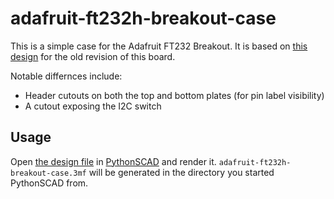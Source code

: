 # adafruit-ft232h-breakout-case
This is a simple case for the Adafruit FT232 Breakout. It is based on [this design](https://github.com/andimoto/case_adafruit_ft232h) for the old revision of this board.

Notable differnces include:
- Header cutouts on both the top and bottom plates (for pin label visibility)
- A cutout exposing the I2C switch

## Usage
Open [the design file](./adafruit-ft232h-breakout-case.py) in [PythonSCAD](https://pythonscad.org/) and render it. `adafruit-ft232h-breakout-case.3mf` will be generated in the directory you started PythonSCAD from.
